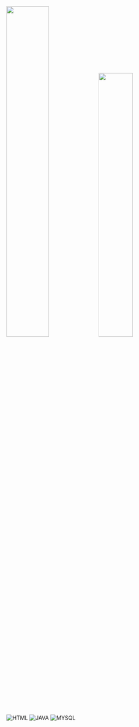  <div style="margin: 0%">
 <img width="47%" src="https://github-readme-stats.vercel.app/api?username=Higor3D&show_icons=true&theme=dark"> 
 <img width="42%" src="https://github-readme-stats.vercel.app/api/top-langs/?username=Higor3D&layout=compact&theme=dark")](https://github.com/Higor3D/github-readme-stats">
 </div>


![HTML](https://img.shields.io/badge/HTML-239120?style=for-the-badge&logo=html5&logoColor=white)
![JAVA](https://img.shields.io/badge/Java-ED8B00?style=for-the-badge&logo=openjdk&logoColor=white)
![MYSQL](https://img.shields.io/badge/MySQL-005C84?style=for-the-badge&logo=mysql&logoColor=white)
  

